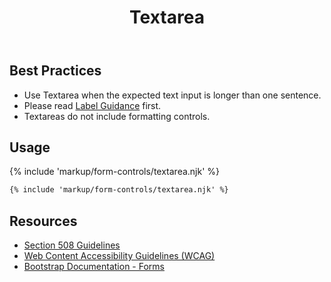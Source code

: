 ﻿---
title: Textarea
summary: Textarea allows users to input multiple lines of text into a Form.
tags: forms
layout: page-guide
eleventyNavigation:
  key: Textarea
  parent: Form Controls
  order: 11
  excerpt: Textarea allows users to input multiple lines of text into a Form.
  img: /img/illustrations/illus-textarea.svg
---
    
## Best Practices

- Use Textarea when the expected text input is longer than one sentence.
- Please read [Label Guidance](/form-controls/labels-guidance) first.
- Textareas do not include formatting controls.

## Usage

{% include 'markup/form-controls/textarea.njk' %}

``` html
{% include 'markup/form-controls/textarea.njk' %}
```

## Resources
* <a href="https://www.section508.gov/" target="_blank">Section 508 Guidelines</a>
* <a href="https://www.w3.org/TR/WCAG21/" target="_blank">Web Content Accessibility Guidelines (WCAG)</a>
* <a href="https://getbootstrap.com/docs/5.1/forms/overview/" target="_blank">Bootstrap Documentation - Forms</a>
